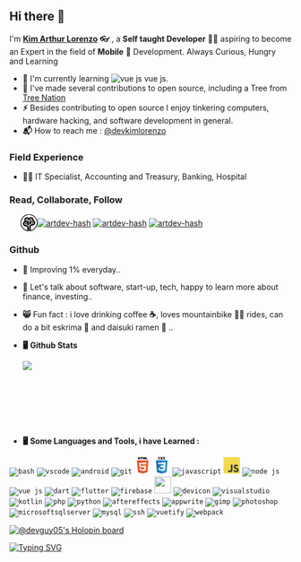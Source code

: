### <h2>**Hi there** **:wave:**</h2>
I'm **[Kim Arthur Lorenzo](https://www.lorenzokimarthur.com/)** **:eyeglasses:** , a **Self taught Developer** :man_technologist: aspiring to become an Expert in the field of **Mobile** :iphone: Development. Always Curious, Hungry and Learning 
<br>

- **:telescope:** I'm currently learning <img src="https://www.vectorlogo.zone/logos/vuejs/vuejs-icon.svg" alt="vue js" width="13" height="12"/> vue js. 
- **:seedling:** I've made several contributions to open source, including a Tree from <a href="https://tree-nation.com/trees/view/4050126" target="blank"> Tree Nation </a>
- **:zap:** Besides contributing to open source I enjoy tinkering computers, hardware hacking, and software development in general.
- **:mailbox_with_mail:** How to reach me : [@devkimlorenzo](https://twitter.com/devkimlorenzo)

### Field Experience

- **:man_technologist:** IT Specialist, Accounting and Treasury, Banking, Hospital

### Read, Collaborate, Follow

&nbsp;&nbsp;&nbsp;&nbsp; <a href="https://tree-nation.com/trees/view/4050126" target="blank"><img align="center" src="./src/img/treenation.png" alt="artdev-hash" height="30" width="30" /><a href="https://www.lorenzokimarthur.com/" target="blank"><img align="center" src="https://cdn.jsdelivr.net/npm/simple-icons@3.0.1/icons/vue-dot-js.svg" alt="artdev-hash" height="30" width="40" /></a>
         <a href="https://dev.to/artdevhash" target="blank"><img align="center" src="https://cdn.jsdelivr.net/npm/simple-icons@3.0.1/icons/dev-dot-to.svg" alt="artdev-hash" height="30" width="40" /></a>  <a href="https://twitter.com/devkimlorenzo" target="blank"><img align="center" src="https://cdn.jsdelivr.net/npm/simple-icons@3.0.1/icons/twitter.svg" alt="artdev-hash" height="30" width="40" /></a>

### Github

- **:rocket:** Improving 1% everyday.. 
- **:speech_balloon:** Let's talk about software, start-up, tech, happy to learn more about finance, investing..
- **:smile_cat:** Fun fact : i love drinking coffee **:coffee:**, loves mountainbike **:biking_man:** rides, can do a bit eskrima **:martial_arts_uniform:** and daisuki ramen **:ramen:** ..

 - **:desktop_computer:** **Github Stats** 
 

    <a href="https://github.com/anuraghazra/github-readme-stats" title="Go to Source">
      <img align="left" width=390 src="https://github-readme-stats.vercel.app/api?username=artdev-hash&show_icons=true&theme=ocean_dark&border_color=61dafb&hide_border=true" />
    </a>
<br><br><br><br><br><br><br>


- **:desktop_computer:** **Some Languages and Tools, i have Learned :**

<code><img src="https://www.vectorlogo.zone/logos/gnu_bash/gnu_bash-icon.svg" alt="bash" width="40" height="40"/></code>
<code><img src="https://www.vectorlogo.zone/logos/visualstudio_code/visualstudio_code-icon.svg" alt="vscode" width="30" height="30"/></code>
<code><img src="https://raw.githubusercontent.com/artdev-hash/devicon/master/icons/androidstudio/androidstudio-original.svg" alt="android" width="30" height="30"/></code>
<code><img src="https://www.vectorlogo.zone/logos/git-scm/git-scm-icon.svg" alt="git" width="30" height="30"/></code>
<code><img src="https://raw.githubusercontent.com/devicons/devicon/master/icons/html5/html5-original-wordmark.svg" alt="html5" width="30" height="30"/></code>
<code><img src="https://raw.githubusercontent.com/devicons/devicon/master/icons/css3/css3-original-wordmark.svg" alt="css3" width="30" height="30"/></code>
<code><img src="https://www.vectorlogo.zone/logos/dotnet/dotnet-icon.svg" alt="javascript" width="30" height="30"/></code>
<code><img src="https://raw.githubusercontent.com/devicons/devicon/master/icons/javascript/javascript-original.svg" alt="javascript" width="30" height="30"/></code>
<code><img src="https://www.vectorlogo.zone/logos/nodejs/nodejs-icon.svg" alt="node js" width="30" height="30"/></code>
<code><img src="https://www.vectorlogo.zone/logos/vuejs/vuejs-icon.svg" alt="vue js" width="30" height="30"/></code>
<code><img src="https://www.vectorlogo.zone/logos/dartlang/dartlang-icon.svg" alt="dart" width="30" height="30"/></code>
<code><img src="https://www.vectorlogo.zone/logos/flutterio/flutterio-icon.svg" alt="flutter" width="30" height="30"/></code>
<code><img src="https://www.vectorlogo.zone/logos/firebase/firebase-icon.svg" alt="firebase" width="30" height="30"/></code>
<code><img src="https://raw.githubusercontent.com/artdev-hash/devicon/master/icons/wordpress/wordpress-plain.svg" width="30" height="30"></code>
<code><img src="https://raw.githubusercontent.com/artdev-hash/devicon/master/icons/devicon/devicon-original.svg" alt="devicon" width="30" height="30"></code>
<code><img src="https://raw.githubusercontent.com/artdev-hash/devicon/master/icons/visualstudio/visualstudio-plain.svg" alt="visualstudio" width="30" height="30"></code>
<code><img src="https://raw.githubusercontent.com/artdev-hash/devicon/master/icons/kotlin/kotlin-original.svg" alt="kotlin" width="30" height="30"></code>
<code><img src="https://raw.githubusercontent.com/artdev-hash/devicon/master/icons/php/php-original.svg" alt="php" width="30" height="30"></code>
<code><img src="https://raw.githubusercontent.com/artdev-hash/devicon/master/icons/python/python-original.svg" alt="python" width="30" height="30"></code>
<code><img src="https://raw.githubusercontent.com/artdev-hash/devicon/master/icons/aftereffects/aftereffects-plain.svg" alt="aftereffects" width="30" height="30"></code>
<code><img src="https://raw.githubusercontent.com/artdev-hash/devicon/master/icons/appwrite/appwrite-original.svg" alt="appwrite" width="30" height="30"></code>
<code><img src="https://raw.githubusercontent.com/artdev-hash/devicon/master/icons/gimp/gimp-original.svg" alt="gimp" width="30" height="30"></code>
<code><img src="https://raw.githubusercontent.com/artdev-hash/devicon/master/icons/photoshop/photoshop-plain.svg" alt="photoshop" width="30" height="30"></code>
<code><img src="https://raw.githubusercontent.com/artdev-hash/devicon/master/icons/microsoftsqlserver/microsoftsqlserver-plain-wordmark.svg" alt="microsoftsqlserver" width="30" height="30"></code>
<code><img src="https://raw.githubusercontent.com/artdev-hash/devicon/master/icons/mysql/mysql-plain-wordmark.svg" alt="mysql" width="30" height="30"></code>
<code><img src="https://raw.githubusercontent.com/artdev-hash/devicon/master/icons/ssh/ssh-original-wordmark.svg" alt="ssh" width="30" height="30"></code>
<code><img src="https://raw.githubusercontent.com/artdev-hash/devicon/master/icons/vuetify/vuetify-original.svg" alt="vuetify" width="30" height="30"></code>
<code><img src="https://raw.githubusercontent.com/artdev-hash/devicon/master/icons/webpack/webpack-original.svg" alt="webpack" width="30" height="30"></code>

[![@devguy05's Holopin board](https://holopin.io/api/user/board?user=devguy05)](https://holopin.io/@devguy05)

[![Typing SVG](https://readme-typing-svg.demolab.com?font=Fira+Code&pause=1000&color=188AF7FF&width=435&lines=Developer;Curious%2C+Hungry%2C+Learner;Technology%2C+Finance%2C+Investing)](https://git.io/typing-svg)
<!--
**artdev-hash/artdev-hash** is a ✨ _special_ ✨ repository because its `README.md` (this file) appears on your GitHub profile.

Here are some ideas to get you started:
- 👯 I’m looking to collaborate on ...
- 🤔 I’m looking for help with ...
- 💬 Ask me about ...

-->
